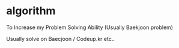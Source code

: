 # algorithm
To Increase my Problem Solving Ability (Usually Baekjoon problem)

 Usually solve on Baecjoon / Codeup.kr etc..

